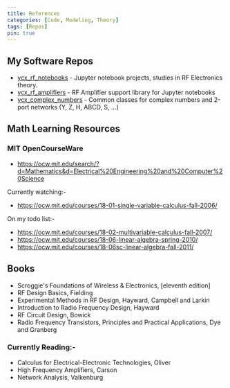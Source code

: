 ```yaml
---
title: References
categories: [Code, Modeling, Theory]
tags: [Repos]
pin: true
---
```


## My Software Repos

* [ycx_rf_notebooks](https://github.com/M0YCX/ycx_rf_notebooks) - Jupyter notebook projects, studies in RF Electronics theory.
* [ycx_rf_amplifiers](https://github.com/M0YCX/ycx_rf_amplifiers) - RF Amplifier support library for Jupyter notebooks
* [ycx_complex_numbers](https://github.com/M0YCX/ycx_complex_numbers) - Common classes for complex numbers and 2-port networks (Y, Z, H, ABCD, S, ...)

## Math Learning Resources

### MIT OpenCourseWare

* https://ocw.mit.edu/search/?d=Mathematics&d=Electrical%20Engineering%20and%20Computer%20Science

Currently watching:-

* https://ocw.mit.edu/courses/18-01-single-variable-calculus-fall-2006/

On my todo list:-

* https://ocw.mit.edu/courses/18-02-multivariable-calculus-fall-2007/
* https://ocw.mit.edu/courses/18-06-linear-algebra-spring-2010/
* https://ocw.mit.edu/courses/18-06sc-linear-algebra-fall-2011/


## Books

* Scroggie's Foundations of Wireless & Electronics, [eleventh edition]
* RF Design Basics, Fielding
* Experimental Methods in RF Design, Hayward, Campbell and Larkin
* Introduction to Radio Frequency Design, Hayward
* RF Circuit Design, Bowick
* Radio Frequency Transistors, Principles and Practical Applications, Dye and Granberg

### Currently Reading:-

* Calculus for Electrical-Electronic Technologies, Oliver
* High Frequency Amplifiers, Carson
* Network Analysis, Valkenburg
